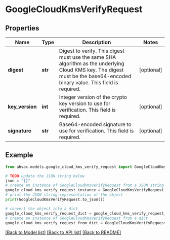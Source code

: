# GoogleCloudKmsVerifyRequest


## Properties

Name | Type | Description | Notes
------------ | ------------- | ------------- | -------------
**digest** | **str** | Digest to verify. This digest must use the same SHA algorithm as the underlying Cloud KMS key. The digest must be the base64-encoded binary value. This field is required. | [optional] 
**key_version** | **int** | Integer version of the crypto key version to use for verification. This field is required. | [optional] 
**signature** | **str** | Base64-encoded signature to use for verification. This field is required. | [optional] 

## Example

```python
from ahvac.models.google_cloud_kms_verify_request import GoogleCloudKmsVerifyRequest

# TODO update the JSON string below
json = "{}"
# create an instance of GoogleCloudKmsVerifyRequest from a JSON string
google_cloud_kms_verify_request_instance = GoogleCloudKmsVerifyRequest.from_json(json)
# print the JSON string representation of the object
print(GoogleCloudKmsVerifyRequest.to_json())

# convert the object into a dict
google_cloud_kms_verify_request_dict = google_cloud_kms_verify_request_instance.to_dict()
# create an instance of GoogleCloudKmsVerifyRequest from a dict
google_cloud_kms_verify_request_from_dict = GoogleCloudKmsVerifyRequest.from_dict(google_cloud_kms_verify_request_dict)
```
[[Back to Model list]](../README.md#documentation-for-models) [[Back to API list]](../README.md#documentation-for-api-endpoints) [[Back to README]](../README.md)


